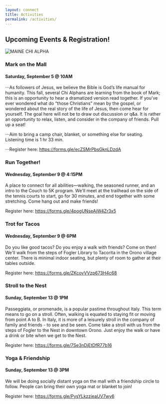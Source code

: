 ```yaml
---
layout: connect
title: Activities
permalink: /activities/
---
```


## Upcoming Events & Registration!

<img src="{{ site.url }}/images/and-more.jpg" class="img-fluid" alt="MAINE CHI ALPHA">

### Mark on the Mall

#### Saturday, September 5 @ 10AM

⋅⋅⋅As followers of Jesus, we believe the Bible is God’s life manual for humanity. This fall, several Chi Alphans are learning from the book of Mark; this is an opportunity to hear a dramatized version read together. If you’ve ever wondered what do “those Christians” mean by the gospel, or wondered about the real story of the life of Jesus, then come hear for yourself. The goal here will not be to draw out discussion or q&a. It is rather an opportunity to relax, listen, and consider in the company of friends. Pull up a seat!

⋅⋅⋅Aim to bring a camp chair, blanket, or something else for seating. Listening time is 1 hr 33 min. 

⋅⋅⋅Register here: https://forms.gle/ecZSMrPbsGknLDzdA


### Run Together!

#### Wednesday, September 9 @ 4:15PM

A place to connect for all abilities—walking, the seasoned runner, and an intro to the Couch to 5K program. We'll meet at the trailhead on the side of the tennis courts to start, go for 30 minutes, and end together with some stretching. Come hang out and make friends!

Register here: https://forms.gle/4pogUNseAjW4Zr3x5


### Trot for Tacos

#### Wednesday, September 9 @ 6PM

Do you like good tacos? Do you enjoy a walk with friends? Come on then! We'll walk from the steps of Fogler Library to Tacorita in the Orono village center. There is minimal indoor seating, but plenty of room to gather at their tables outside. 

Register here: https://forms.gle/ZKcovVVzp673H4c68


### Stroll to the Nest

#### Sunday, September 13 @ 1PM

Passeggiata, or promenade, is a popular pastime throughout Italy. This term means to go on a stroll. Often, walking is equated to staying fit or moving from point A to B. In Italy, it is more of a leisurely stroll in the company of family and friends - to see and be seen. Come take a stroll with us from the steps of Fogler to the Nest in downtown Orono. Just enjoy the walk or have a drink or bite when we get to the Nest.

Register here: https://forms.gle/7Se3nDjEtDfR77b16


### Yoga & Friendship

#### Sunday, September 13 @ 3PM

We will be doing socially distant yoga on the mall with a friendship circle to follow. People can bring their own yoga mat or blanket to join! 

Register here: https://forms.gle/PysYLkzzieaUV7wy6

